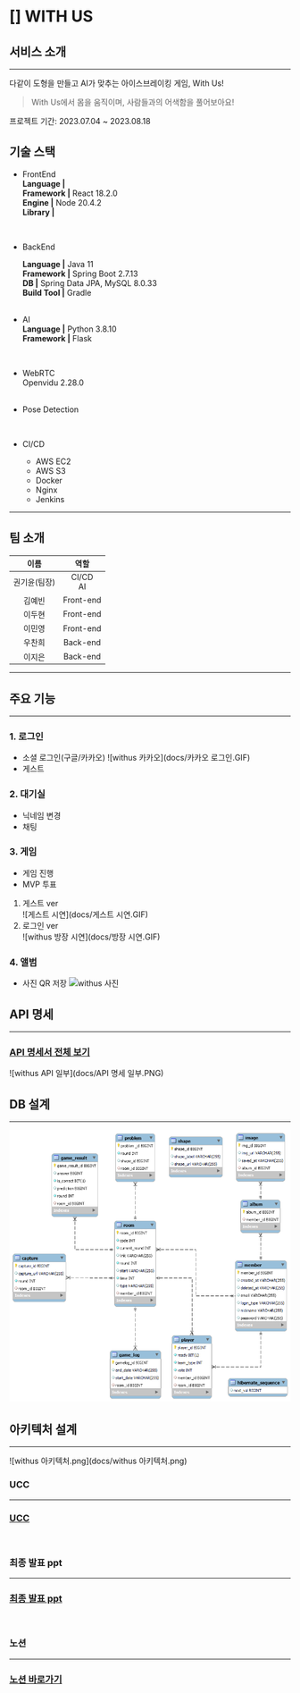 # [] WITH US

## 서비스 소개

---
다같이 도형을 만들고 AI가 맞추는 아이스브레이킹 게임, With Us!  

> With Us에서 몸을 움직이며, 사람들과의 어색함을 풀어보아요!  

프로젝트 기간: 2023.07.04 ~ 2023.08.18

## 기술 스택

- FrontEnd  
  **Language |**  
  **Framework |** React 18.2.0  
  **Engine |** Node 20.4.2  
  **Library |**

  <br/>
- BackEnd

  **Language |** Java 11  
  **Framework |** Spring Boot 2.7.13  
  **DB |** Spring Data JPA, MySQL 8.0.33  
  **Build Tool |** Gradle  
  <br/>
- AI  
  **Language |** Python 3.8.10  
  **Framework |** Flask

  <br/>

- WebRTC  
  Openvidu 2.28.0  
  <br/>
  
- Pose Detection  

  <br/>
  
- CI/CD  
  - AWS EC2
  - AWS S3
  - Docker
  - Nginx
  - Jenkins

---


## 팀 소개


|   이름    |          역할           | 
|:-------:|:---------------------:|
| 권기윤(팀장) | CI/CD<br />AI | 
|   김예빈   |       Front-end       | 
|   이두현   |       Front-end       | 
|   이민영   |       Front-end       | 
|   우찬희   |       Back-end        | 
|   이지은   |       Back-end        | 

---

## 주요 기능

---
### 1. 로그인
  - 소셜 로그인(구글/카카오)
    ![withus 카카오](docs/카카오 로그인.GIF)
  - 게스트

### 2. 대기실
  - 닉네임 변경
  - 채팅

### 3. 게임   
  - 게임 진행
  - MVP 투표

  1. 게스트 ver  
     ![게스트 시연](docs/게스트 시연.GIF)
  2. 로그인 ver  
     ![withus 방장 시연](docs/방장 시연.GIF)

### 4. 앨범
  - 사진 QR 저장
    ![withus 사진](docs/앨범.GIF)


## API 명세

---
### [API 명세서 전체 보기](https://docs.google.com/spreadsheets/d/1_ibyCUzroQdF4HLyg2jRdpOz7aF99Q1AtgkwqjBDmMU/edit?usp=sharing)

![withus API 일부](docs/API 명세 일부.PNG)

## DB 설계

---

![withusERD.png](docs/withusERD.png)

## 아키텍처 설계

---

![withus 아키텍처.png](docs/withus 아키텍처.png)


### UCC

---

### [UCC](https://www.youtube.com/watch?v=fLDroW6CujI)

<br/> 

### 최종 발표 ppt

---

### [최종 발표 ppt](docs/공통프로젝트_최종발표.pdf)

<br/> 

### 노션

---
### [노션 바로가기](https://butter-clematis-bc0.notion.site/A704-ceed8f9d6d2a4c0594aef6fdb6658592?pvs=4)
<br/> 


